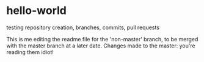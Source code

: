 # hello-world
testing repository creation, branches, commits, pull requests

This is me editing the readme file for the 'non-master' branch, to be merged with the master branch at a later date.
Changes made to the master: you're reading them idiot!
